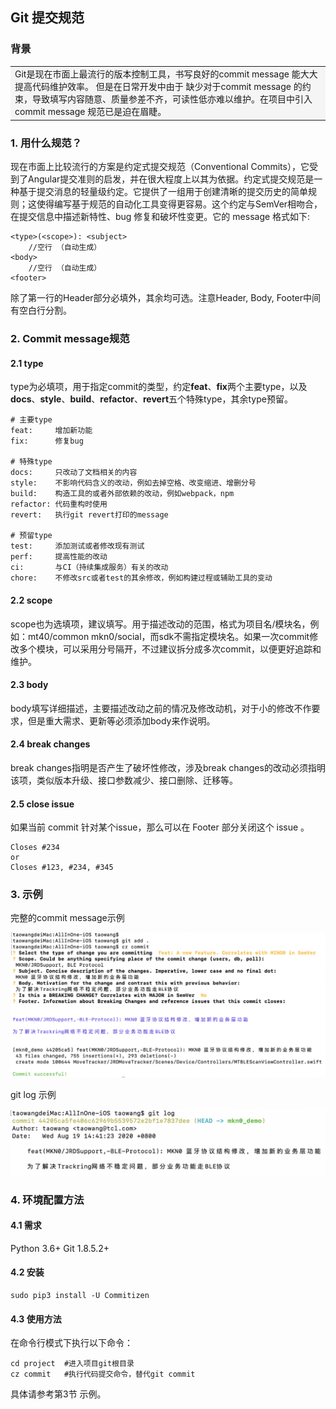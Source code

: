 ## Git 提交规范 

### 背景
<table><tr><td bgcolor=#F5F5F5>Git是现在市面上最流行的版本控制工具，书写良好的commit message 能大大提高代码维护效率。 但是在日常开发中由于 缺少对于commit message 的约束，导致填写内容随意、质量参差不齐，可读性低亦难以维护。在项目中引入commit message 规范已是迫在眉睫。</td></tr></table>

### 1. 用什么规范？

现在市面上比较流行的方案是约定式提交规范（Conventional Commits），它受到了Angular提交准则的启发，并在很大程度上以其为依据。约定式提交规范是一种基于提交消息的轻量级约定。它提供了一组用于创建清晰的提交历史的简单规则；这使得编写基于规范的自动化工具变得更容易。这个约定与SemVer相吻合，在提交信息中描述新特性、bug 修复和破坏性变更。它的 message 格式如下:

```
<type>(<scope>): <subject>
    //空行 （自动生成）
<body>
    //空行 （自动生成）
<footer>
```

除了第一行的Header部分必填外，其余均可选。注意Header, Body, Footer中间有空白行分割。

### 2. Commit message规范

#### 2.1 type

type为必填项，用于指定commit的类型，约定**feat**、**fix**两个主要type，以及**docs**、**style**、**build**、**refactor**、**revert**五个特殊type，其余type预留。 

```
# 主要type
feat:     增加新功能
fix:      修复bug

# 特殊type
docs:     只改动了文档相关的内容
style:    不影响代码含义的改动，例如去掉空格、改变缩进、增删分号
build:    构造工具的或者外部依赖的改动，例如webpack，npm
refactor: 代码重构时使用
revert:   执行git revert打印的message

# 预留type
test:     添加测试或者修改现有测试
perf:     提高性能的改动
ci:       与CI（持续集成服务）有关的改动
chore:    不修改src或者test的其余修改，例如构建过程或辅助工具的变动
```

#### 2.2 scope

scope也为选填项，建议填写。用于描述改动的范围，格式为项目名/模块名，例如：mt40/common mkn0/social，而sdk不需指定模块名。如果一次commit修改多个模块，可以采用分号隔开，不过建议拆分成多次commit，以便更好追踪和维护。

#### 2.3 body

body填写详细描述，主要描述改动之前的情况及修改动机，对于小的修改不作要求，但是重大需求、更新等必须添加body来作说明。

#### 2.4 break changes

break changes指明是否产生了破坏性修改，涉及break changes的改动必须指明该项，类似版本升级、接口参数减少、接口删除、迁移等。

#### 2.5 close issue
如果当前 commit 针对某个issue，那么可以在 Footer 部分关闭这个 issue 。
```
Closes #234
or
Closes #123, #234, #345
```

### 3. 示例

完整的commit message示例

<center><img src="./images/gitcommit2.png"></center>

git log 示例

<center><img src="./images/gitcommit1.png"></center>

### 4. 环境配置方法

#### 4.1 需求

Python 3.6+ 
Git 1.8.5.2+

#### 4.2 安装

```
sudo pip3 install -U Commitizen
```

#### 4.3 使用方法

在命令行模式下执行以下命令：

```
cd project  #进入项目git根目录
cz commit   #执行代码提交命令，替代git commit
```

具体请参考第3节 示例。
